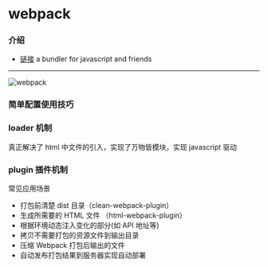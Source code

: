 # webpack

### 介绍

- [链接](https://webpack.js.org/configuration/mode/)
  a bundler for javascript and friends

---

![webpack](https://ss2.bdstatic.com/70cFvnSh_Q1YnxGkpoWK1HF6hhy/it/u=3483345719,214526697&fm=26&gp=0.jpg)

### 简单配置使用技巧

### loader 机制

真正解决了 html 中文件的引入，实现了万物皆模块，实现 javascript 驱动

### plugin 插件机制

常见应用场景

- 打包前清楚 dist 目录（clean-webpack-plugin）
- 生成所需要的 HTML 文件 （html-webpack-plugin）
- 根据环境动态注入变化的部分(如 API 地址等)
- 拷贝不需要打包的资源文件到输出目录
- 压缩 Webpack 打包后输出的文件
- 自动发布打包结果到服务器实现自动部署
